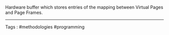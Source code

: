 Hardware buffer which stores entries of the mapping between Virtual Pages and Page Frames. 
____
Tags : #methodologies #programming 
